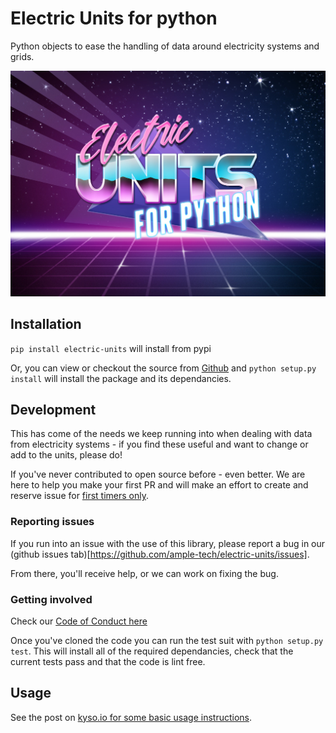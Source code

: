 # Electric Units for python

Python objects to ease the handling of data around electricity systems and grids.

![Electric Units for python](/extras/retrowave-logo.jpg)

## Installation

`pip install electric-units` will install from pypi

Or, you can view or checkout the source from [Github](https://github.com/ample-tech/electric-units) and `python setup.py install` will install the package and its
dependancies.

## Development
This has come of the needs we keep running into when dealing with data from
electricity systems - if you find these useful and want to change or add to
the units, please do!

If you've never contributed to open source before - even better. We are here
to help you make your first PR and will make an effort to create and reserve
issue for [first timers only](https://www.firsttimersonly.com).

### Reporting issues
If you run into an issue with the use of this library, please report a bug in our
(github issues tab)[https://github.com/ample-tech/electric-units/issues].

From there, you'll receive help, or we can work on fixing the bug.

### Getting involved

Check our [Code of Conduct here](https://github.com/ample-tech/electric-units/blob/master/CODE_OF_CONDUCT.md)

Once you've cloned the code you can run the test suit with `python setup.py test`.
This will install all of the required dependancies, check that the current tests
pass and that the code is lint free.


## Usage

See the post on [kyso.io for some basic usage instructions](https://kyso.io/ample/electric-units).
